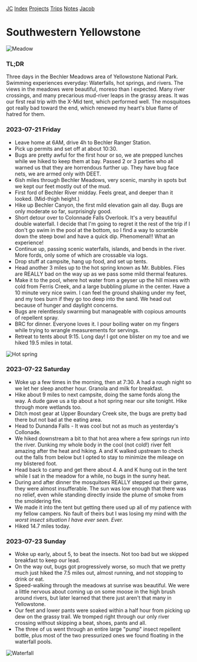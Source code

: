 [JC](/index.html) [Index](/index.html) [Projects](/projects.html) [Trips](/trips.html) [Notes](/notes.html) [Jacob](/about.html)

# Southwestern Yellowstone

![Meadow](https://i.postimg.cc/5tkb6nMW/c.jpg)

### TL;DR

Three days in the Bechler Meadows area of Yellowstone National Park. Swimming experiences everyday: Waterfalls, hot springs, and rivers. The views in the meadows were beautiful, moreso than I expected. Many river crossings, and many precarious mud-river leaps in the grassy areas. It was our first real trip with the X-Mid tent, which performed well. The mosquitoes got really bad toward the end, which renewed my heart's blue flame of hatred for them.

### 2023-07-21 Friday

- Leave home at 6AM, drive 4h to Bechler Ranger Station.
- Pick up permits and set off at about 10:30.
- Bugs are pretty awful for the first hour or so, we ate prepped lunches while we hiked to keep them at bay. Passed 2 or 3 parties who all warned us that they are horrendous further up. They have bug face nets, we are armed only with DEET.
- 6ish miles through Bechler Meadows, very scenic, marshy in spots but we kept our feet mostly out of the mud.
- First ford of Bechler River midday. Feels great, and deeper than it looked. (Mid-thigh height.)
- Hike up Bechler Canyon, the first mild elevation gain all day. Bugs are only moderate so far, surprisingly good.
- Short detour over to Colonnade Falls Overlook. It's a very beautiful double waterfall. I decide that I'm going to regret it the rest of the trip if I don't go swim in the pool at the bottom, so I find a way to scramble down the steep bowl and have a quick dip. Phenomenal!! What an experience!
- Continue up, passing scenic waterfalls, islands, and bends in the river. More fords, only some of which are crossable via logs.
- Drop stuff at campsite, hang up food, and set up tents.
- Head another 3 miles up to the hot spring known as Mr. Bubbles. Flies are REALLY bad on the way up as we pass some mild thermal features.
- Make it to the pool, where hot water from a geyser up the hill mixes with cold from Ferris Creek, and a large bubbling plume in the center. Have a 10 minute very nice swim. I can feel the ground shaking under my feet, and my toes burn if they go too deep into the sand. We head out because of hunger and daylight concerns.
- Bugs are relentlessly swarming but manageable with copious amounts of repellent spray.
- BRC for dinner. Everyone loves it. I pour boiling water on my fingers while trying to wrangle measurements for servings.
- Retreat to tents about 9:15. Long day! I got one blister on my toe and we hiked 19.5 miles in total.

![Hot spring](https://i.postimg.cc/rs5kZTRq/b.jpg)

### 2023-07-22 Saturday

- Woke up a few times in the morning, then at 7:30. A had a rough night so we let her sleep another hour. Granola and milk for breakfast.
- Hike about 9 miles to next campsite, doing the same fords along the way. A dude gave us a tip about a hot spring near our site tonight. Hike through more wetlands too.
- Ditch most gear at Upper Boundary Creek site, the bugs are pretty bad there but not bad at the eating area.
- Head to Dunanda Falls - It was cool but not as much as yesterday's Collonade.
- We hiked downstream a bit to that hot area where a few springs run into the river. Dunking my whole body in the cool (not cold!) river felt amazing after the heat and hiking. A and K walked upstream to check out the falls from below but I opted to stay to minimize the mileage on my blistered foot.
- Head back to camp and get there about 4. A and K hung out in the tent while I sat in the meadow for a while, no bugs in the sunny heat.
- During and after dinner the mosquitoes REALLY stepped up their game, they were almost insufferable. The sun was low enough that there was no relief, even while standing directly inside the plume of smoke from the smoldering fire.
- We made it into the tent but getting there used up all of my patience with my fellow campers. No fault of theirs but I was losing my mind with *the worst insect situation I have ever seen. Ever.*
- Hiked 14.7 miles today.

### 2023-07-23 Sunday

- Woke up early, about 5, to beat the insects. Not too bad but we skipped breakfast to keep our lead.
- On the way out, bugs got progressively worse, so much that we pretty much just hiked the 7.5 miles out, almost running, and not stopping to drink or eat.
- Speed-walking through the meadows at sunrise was beautiful. We were a little nervous about coming up on some moose in the high brush around rivers, but later learned that there just aren't that many in Yellowstone.
- Our feet and lower pants were soaked within a half hour from picking up dew on the grassy trail. We tromped right through our only river crossing without skipping a beat, shoes, pants and all.
- The three of us went through an entire large "pump" insect repellent bottle, plus most of the two pressurized ones we found floating in the waterfall pools.

![Waterfall](https://i.postimg.cc/ZRGmLnRf/a.jpg)
